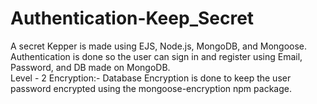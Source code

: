 # Authentication-Keep_Secret

A secret Kepper is made using EJS,  Node.js, MongoDB, and Mongoose.<br />
Authentication is done so the user can sign in and register using Email, Password, and DB made on MongoDB.<br />
Level - 2 Encryption:- Database Encryption is done to keep the user password encrypted using the mongoose-encryption npm package.<br />
